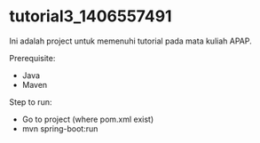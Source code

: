 # tutorial3_1406557491

Ini adalah project untuk memenuhi tutorial pada mata kuliah APAP.


Prerequisite:
- Java
- Maven

Step to run:
- Go to project (where pom.xml exist)
- mvn spring-boot:run
